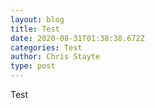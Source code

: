 ```yaml
---
layout: blog
title: Test
date: 2020-08-31T01:38:38.672Z
categories: Test
author: Chris Stayte
type: post
---
```

Test
